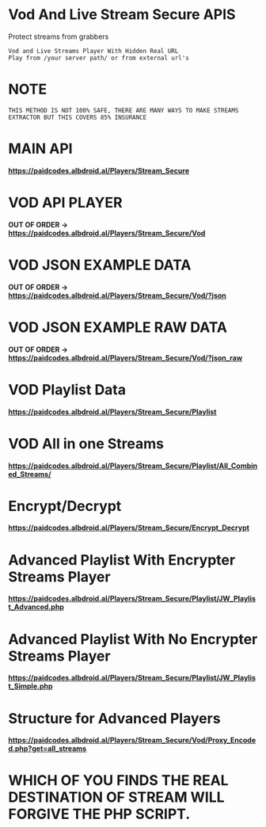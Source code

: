 # Vod And Live Stream Secure APIS
Protect streams from grabbers

    Vod and Live Streams Player With Hidden Real URL
    Play from /your server path/ or from external url's
    
# NOTE
    THIS METHOD IS NOT 100% SAFE, THERE ARE MANY WAYS TO MAKE STREAMS EXTRACTOR BUT THIS COVERS 85% INSURANCE

# MAIN API
**https://paidcodes.albdroid.al/Players/Stream_Secure**
    
# VOD API PLAYER
**OUT OF ORDER -> https://paidcodes.albdroid.al/Players/Stream_Secure/Vod**

# VOD JSON EXAMPLE DATA
**OUT OF ORDER -> https://paidcodes.albdroid.al/Players/Stream_Secure/Vod/?json**

# VOD JSON EXAMPLE RAW DATA
**OUT OF ORDER -> https://paidcodes.albdroid.al/Players/Stream_Secure/Vod/?json_raw**

# VOD Playlist Data
**https://paidcodes.albdroid.al/Players/Stream_Secure/Playlist**

# VOD All in one Streams
**https://paidcodes.albdroid.al/Players/Stream_Secure/Playlist/All_Combined_Streams/**

# Encrypt/Decrypt
**https://paidcodes.albdroid.al/Players/Stream_Secure/Encrypt_Decrypt**

# Advanced Playlist With Encrypter Streams Player
**https://paidcodes.albdroid.al/Players/Stream_Secure/Playlist/JW_Playlist_Advanced.php**

# Advanced Playlist With No Encrypter Streams Player
**https://paidcodes.albdroid.al/Players/Stream_Secure/Playlist/JW_Playlist_Simple.php**

# Structure for Advanced Players
**https://paidcodes.albdroid.al/Players/Stream_Secure/Vod/Proxy_Encoded.php?get=all_streams**


# WHICH OF YOU FINDS THE REAL DESTINATION OF STREAM WILL FORGIVE THE PHP SCRIPT.


